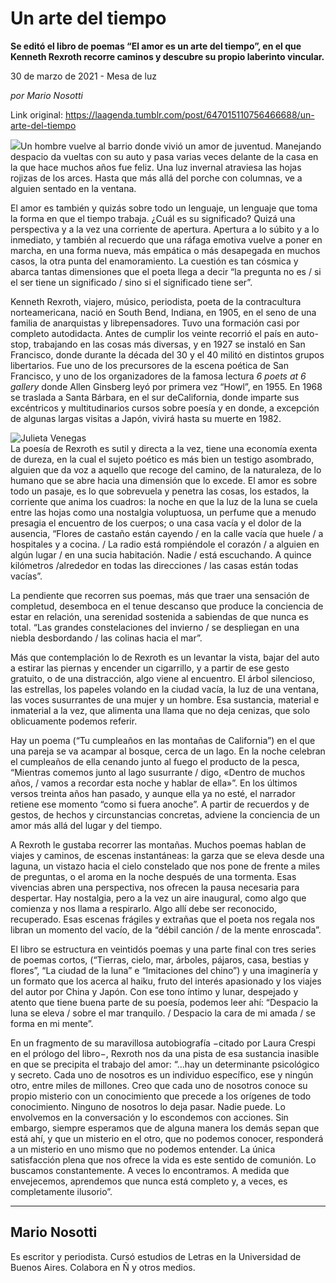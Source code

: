 # Un arte del tiempo

**Se editó el libro de poemas “El amor es un arte del tiempo”, en el que Kenneth Rexroth recorre caminos y descubre su propio laberinto vincular.**

30 de marzo de 2021 - Mesa de luz

_por Mario Nosotti_

Link original: https://laagenda.tumblr.com/post/647015110756466688/un-arte-del-tiempo

![](https://64.media.tumblr.com/4b1abf8a542bbf2cb70f01b4d126ab03/918ebbcf2c5e0cc6-b2/s500x750/10322502e89bd1ca6aacb7b2f3069d63ca2524e5.jpg)Un hombre vuelve al barrio donde vivió un amor de juventud. Manejando despacio da vueltas con su auto y pasa varias veces delante de la casa en la que hace muchos años fue feliz. Una luz invernal atraviesa las hojas rojizas de los arces. Hasta que más allá del porche con columnas, ve a alguien sentado en la ventana. 

El amor es también y quizás sobre todo un lenguaje, un lenguaje que toma la forma en que el tiempo trabaja. ¿Cuál es su significado? Quizá una perspectiva y a la vez una corriente de apertura. Apertura a lo súbito y a lo inmediato, y también al recuerdo que una ráfaga emotiva vuelve a poner en marcha, en una forma nueva, más empática o más desapegada en muchos casos, la otra punta del enamoramiento. La cuestión es tan cósmica y abarca tantas dimensiones que el poeta llega a decir “la pregunta no es / si el ser tiene un significado / sino si el significado tiene ser”.

Kenneth Rexroth, viajero, músico, periodista, poeta de la contracultura norteamericana, nació en South Bend, Indiana, en 1905, en el seno de una familia de anarquistas y librepensadores. Tuvo una formación casi por completo autodidacta. Antes de cumplir los veinte recorrió el país en auto-stop, trabajando en las cosas más diversas, y en 1927 se instaló en San Francisco, donde durante la década del 30 y el 40 militó en distintos grupos libertarios. Fue uno de los precursores de la escena poética de San Francisco, y uno de los organizadores de la famosa lectura *6 poets at 6 gallery* donde Allen Ginsberg leyó por primera vez “Howl”, en 1955. En 1968 se traslada a Santa Bárbara, en el sur deCalifornia, donde imparte sus excéntricos y multitudinarios cursos sobre poesía y en donde, a excepción de algunas largas visitas a Japón, vivirá hasta su muerte en 1982.

![Julieta Venegas](https://64.media.tumblr.com/ae7ae2778ac003688fb4624567b9c4ba/918ebbcf2c5e0cc6-47/s250x400/0b5e5fec9d2281e9fc2b29379fe2ec2ad281c0e8.jpg)  
La poesía de Rexroth es sutil y directa a la vez, tiene una economía exenta de dureza, en la cual el sujeto poético es más bien un testigo asombrado, alguien que da voz a aquello que recoge del camino, de la naturaleza, de lo humano que se abre hacia una dimensión que lo excede. El amor es sobre todo un pasaje, es lo que sobrevuela y penetra las cosas, los estados, la corriente que anima los cuadros: la noche en que la luz de la luna se cuela entre las hojas como una nostalgia voluptuosa, un perfume que a menudo presagia el encuentro de los cuerpos; o una casa vacía y el dolor de la ausencia, “Flores de castaño están cayendo / en la calle vacía que huele / a hospitales y a cocina. / La radio está rompiéndole el corazón / a alguien en algún lugar / en una sucia habitación. Nadie / está escuchando. A quince kilómetros /alrededor en todas las direcciones / las casas están todas vacías”.

La pendiente que recorren sus poemas, más que traer una sensación de completud, desemboca en el tenue descanso que produce la conciencia de estar en relación, una serenidad sostenida a sabiendas de que nunca es total. “Las grandes constelaciones del invierno / se despliegan en una niebla desbordando / las colinas hacia el mar”.

Más que contemplación lo de Rexroth es un levantar la vista, bajar del auto a estirar las piernas y encender un cigarrillo, y a partir de ese gesto gratuito, o de una distracción, algo viene al encuentro. El árbol silencioso, las estrellas, los papeles volando en la ciudad vacía, la luz de una ventana, las voces susurrantes de una mujer y un hombre. Esa sustancia, material e inmaterial a la vez, que alimenta una llama que no deja cenizas, que solo oblicuamente podemos referir.  

Hay un poema (“Tu cumpleaños en las montañas de California”) en el que una pareja se va acampar al bosque, cerca de un lago. En la noche celebran el cumpleaños de ella cenando junto al fuego el producto de la pesca, “Mientras comemos junto al lago susurrante / digo, «Dentro de muchos años, / vamos a recordar esta noche y hablar de ella»”. En los últimos versos treinta años han pasado, y aunque ella ya no esté, el narrador retiene ese momento “como si fuera anoche”. A partir de recuerdos y de gestos, de hechos y circunstancias concretas, adviene la conciencia de un amor más allá del lugar y del tiempo. 

A Rexroth le gustaba recorrer las montañas. Muchos poemas hablan de viajes y caminos, de escenas instantáneas: la garza que se eleva desde una laguna, un vistazo hacia el cielo constelado que nos pone de frente a miles de preguntas, o el aroma en la noche después de una tormenta. Esas vivencias abren una perspectiva, nos ofrecen la pausa necesaria para despertar. Hay nostalgia, pero a la vez un aire inaugural, como algo que comienza y nos llama a respirarlo. Algo allí debe ser reconocido, recuperado. Esas escenas frágiles y extrañas que el poeta nos regala nos libran un momento del vacío, de la “débil canción / de la mente enroscada”. 

El libro se estructura en veintidós poemas y una parte final con tres series de poemas cortos, (“Tierras, cielo, mar, árboles, pájaros, casa, bestias y flores”, “La ciudad de la luna” e “Imitaciones del chino”) y una imaginería y un formato que los acerca al haiku, fruto del interés apasionado y los viajes del autor por China y Japón. Con ese tono íntimo y lunar, despejado y atento que tiene buena parte de su poesía, podemos leer ahí: “Despacio la luna se eleva / sobre el mar tranquilo. / Despacio la cara de mi amada / se forma en mi mente”.

En un fragmento de su maravillosa autobiografía −citado por Laura Crespi en el prólogo del libro−, Rexroth nos da una pista de esa sustancia inasible en que se precipita el trabajo del amor: “…hay un determinante psicológico y secreto. Cada uno de nosotros es un individuo específico, ese y ningún otro, entre miles de millones. Creo que cada uno de nosotros conoce su propio misterio con un conocimiento que precede a los orígenes de todo conocimiento. Ninguno de nosotros lo deja pasar. Nadie puede. Lo envolvemos en la conversación y lo escondemos con acciones. Sin embargo, siempre esperamos que de alguna manera los demás sepan que está ahí, y que un misterio en el otro, que no podemos conocer, responderá a un misterio en uno mismo que no podemos entender. La única satisfacción plena que nos ofrece la vida es este sentido de comunión. Lo buscamos constantemente. A veces lo encontramos. A medida que envejecemos, aprendemos que nunca está completo y, a veces, es completamente ilusorio”. 



---

Mario Nosotti
-------------

Es escritor y periodista. Cursó estudios de Letras en la Universidad de Buenos Aires. Colabora en Ñ y otros medios. 

